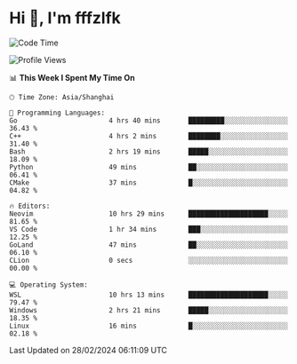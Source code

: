 # Hi 👋, I'm fffzlfk

<!--START_SECTION:waka-->
![Code Time](http://img.shields.io/badge/Code%20Time-671%20hrs%2027%20mins-blue)

![Profile Views](http://img.shields.io/badge/Profile%20Views-3-blue)

📊 **This Week I Spent My Time On** 

```text
🕑︎ Time Zone: Asia/Shanghai

💬 Programming Languages: 
Go                       4 hrs 40 mins       █████████░░░░░░░░░░░░░░░░   36.43 % 
C++                      4 hrs 2 mins        ████████░░░░░░░░░░░░░░░░░   31.40 % 
Bash                     2 hrs 19 mins       █████░░░░░░░░░░░░░░░░░░░░   18.09 % 
Python                   49 mins             ██░░░░░░░░░░░░░░░░░░░░░░░   06.41 % 
CMake                    37 mins             █░░░░░░░░░░░░░░░░░░░░░░░░   04.82 % 

🔥 Editors: 
Neovim                   10 hrs 29 mins      ████████████████████░░░░░   81.65 % 
VS Code                  1 hr 34 mins        ███░░░░░░░░░░░░░░░░░░░░░░   12.25 % 
GoLand                   47 mins             ██░░░░░░░░░░░░░░░░░░░░░░░   06.10 % 
CLion                    0 secs              ░░░░░░░░░░░░░░░░░░░░░░░░░   00.00 % 

💻 Operating System: 
WSL                      10 hrs 13 mins      ████████████████████░░░░░   79.47 % 
Windows                  2 hrs 21 mins       █████░░░░░░░░░░░░░░░░░░░░   18.35 % 
Linux                    16 mins             █░░░░░░░░░░░░░░░░░░░░░░░░   02.18 % 
```


 Last Updated on 28/02/2024 06:11:09 UTC
<!--END_SECTION:waka-->
